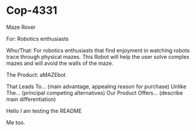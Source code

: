 # Cop-4331
Maze Rover

For:  Robotics enthusiasts

Who/That: For robotics enthusiasts that find enjoyment in watching robots trace through physical mazes.
This Robot will help the user solve complex mazes and will avoid the walls of the maze. 

The Product: aMAZEbot

That Leads To… (main advantage, appealing reason for purchase)
Unlike The… (principal competing alternatives)
Our Product Offers… (describe main differentiation)


Hello I am testing the README

Me too.
